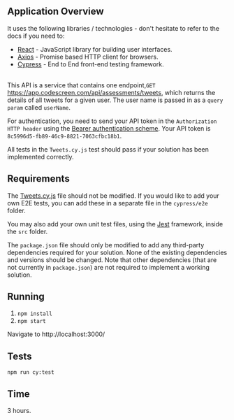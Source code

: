 ## Application Overview


It uses the following libraries / technologies - don't hesitate to refer to the docs if you need to:

* [React](https://reactjs.org/) - JavaScript library for building user interfaces.
* [Axios](https://github.com/axios/axios) - Promise based HTTP client for browsers.
* [Cypress](https://www.cypress.io/) - End to End front-end testing framework.
<br><br>

This API is a service that contains one endpoint,`GET` https://app.codescreen.com/api/assessments/tweets, which returns the details of all tweets for a given user. The user name is passed in as a `query param` called `userName`.

For authentication, you need to send your API token in the `Authorization HTTP header` using the [Bearer authentication scheme](https://tools.ietf.org/html/draft-ietf-oauth-v2-bearer-20#section-2.1). Your API token is `8c5996d5-fb89-46c9-8821-7063cfbc18b1`.


All tests in the `Tweets.cy.js` test should pass if your solution has been implemented correctly.

## Requirements
The [Tweets.cy.js](cypress/e2e/Tweets.cy.js) file should not be modified. If you would like to add your own E2E tests, you can add these in a separate file in the `cypress/e2e` folder.

You may also add your own unit test files, using the [Jest](https://jestjs.io/) framework, inside the `src` folder.

The `package.json` file should only be modified to add any third-party dependencies required for your solution. None of the existing dependencies and versions should be changed. Note that other dependencies (that are not currently in `package.json`) are not required to implement a working solution. 

## Running
1. `npm install`
1. `npm start`

Navigate to http://localhost:3000/

## Tests
`npm run cy:test` 

## Time
3 hours.
